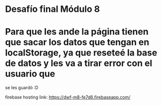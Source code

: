# Desafío final Módulo 8

# Para que les ande la página tienen que sacar los datos que tengan en localStorage, ya que reseteé la base de datos y les va a tirar error con el usuario que
se les guardó :D

firebase hosting link: https://dwf-m8-fe7d6.firebaseapp.com/

